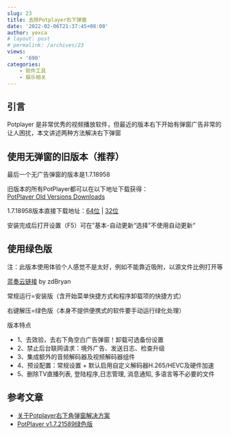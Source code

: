 ```yaml
---
slug: 23
title: 去除Potplayer右下弹窗
date: '2022-02-06T21:37:45+08:00'
author: yexca
# layout: post
# permalink: /archives/23
views:
    - '690'
categories:
    - 软件工具
    - 娱乐相关
---
```


## 引言

Potplayer 是非常优秀的视频播放软件，但最近的版本右下开始有弹窗广告非常的让人困扰，本文讲述两种方法解决右下弹窗

## 使用无弹窗的旧版本（推荐）

最后一个无广告弹窗的版本是1.7.18958

旧版本的所有PotPlayer都可以在以下地址下载获得：  
[PotPlayer Old Versions Downloads](https://www.videohelp.com/software/PotPlayer/old-versions)

1.7.18958版本直接下载地址：[64位](https://www.videohelp.com/download/PotPlayerSetup64-1.7.18958.exe) | [32位](https://www.videohelp.com/download/PotPlayerSetup-1.7.18958.exe)

安装完成后打开设置（F5）可在”基本-自动更新“选择”不使用自动更新“

## 使用绿色版

注：此版本使用体验个人感觉不是太好，例如不能靠近吸附，以源文件比例打开等

[蓝奏云链接](https://xiaodao.lanzoux.com/b0dpu58zc) by zdBryan

常规运行=安装版（含开始菜单快捷方式和程序卸载项的快捷方式）

右键解压=绿色版（本身不提供便携式的软件要手动运行绿化处理）

版本特点

- 1、去效验，去右下角空白广告弹窗！卸载可选备份设置
- 2、禁止后台联网请求：境外广告、发送日志、检查升级
- 3、集成额外的音频解码器及视频解码器组件
- 4、预设配置：常规设置 + 默认启用自定义解码器H.265/HEVC及硬件加速
- 5、删除TV直播列表, 登陆程序,日志管理, 消息通知, 多语言等不必要的文件

## 参考文章

- [关于Potplayer右下角弹窗解决方案](https://blog.csdn.net/luwieer/article/details/109590992)
- [PotPlayer v1.7.21589绿色版](https://xd.x6d.com/i-wz-10120.html)
